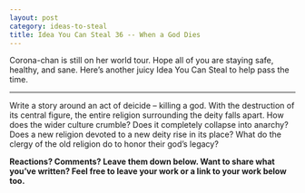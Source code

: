 ```yaml
---
layout: post
category: ideas-to-steal
title: Idea You Can Steal 36 -- When a God Dies
---
```


Corona-chan is still on her world tour. Hope all of you are staying safe, healthy, and sane. Here’s another juicy Idea You Can Steal to help pass the time.

<!--excerpt-->

--------------------------------------------

Write a story around an act of deicide – killing a god. With the destruction of its central figure, the entire religion surrounding the deity falls apart. How does the wider culture crumble? Does it completely collapse into anarchy? Does a new religion devoted to a new deity rise in its place? What do the clergy of the old religion do to honor their god’s legacy?

**Reactions? Comments? Leave them down below. Want to share what you’ve written? Feel free to leave your work or a link to your work below too.**
